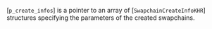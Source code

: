 [`p_create_infos`] is a pointer to an array of
[`SwapchainCreateInfoKHR`] structures specifying the parameters of
the created swapchains.